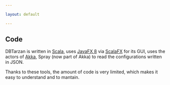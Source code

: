 ```yaml
---

layout: default

---
```


## Code

DBTarzan is written in [Scala](https://www.scala-lang.org/), uses [JavaFX 8](https://docs.oracle.com/javase/8/javafx/get-started-tutorial/jfx-overview.htm) via [ScalaFX](http://www.scalafx.org/) for its GUI, uses the actors of [Akka](http://akka.io/), Spray 
(now part of Akka) to read the configurations written in JSON. 

Thanks to these tools, the amount of code is very limited, which makes it easy to understand and to mantain.